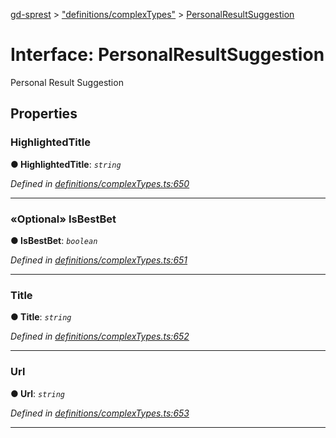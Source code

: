 [gd-sprest](../README.md) > ["definitions/complexTypes"](../modules/_definitions_complextypes_.md) > [PersonalResultSuggestion](../interfaces/_definitions_complextypes_.personalresultsuggestion.md)



# Interface: PersonalResultSuggestion


Personal Result Suggestion


## Properties
<a id="highlightedtitle"></a>

###  HighlightedTitle

**●  HighlightedTitle**:  *`string`* 

*Defined in [definitions/complexTypes.ts:650](https://github.com/gunjandatta/sprest/blob/3de79f1/src/definitions/complexTypes.ts#L650)*





___

<a id="isbestbet"></a>

### «Optional» IsBestBet

**●  IsBestBet**:  *`boolean`* 

*Defined in [definitions/complexTypes.ts:651](https://github.com/gunjandatta/sprest/blob/3de79f1/src/definitions/complexTypes.ts#L651)*





___

<a id="title"></a>

###  Title

**●  Title**:  *`string`* 

*Defined in [definitions/complexTypes.ts:652](https://github.com/gunjandatta/sprest/blob/3de79f1/src/definitions/complexTypes.ts#L652)*





___

<a id="url"></a>

###  Url

**●  Url**:  *`string`* 

*Defined in [definitions/complexTypes.ts:653](https://github.com/gunjandatta/sprest/blob/3de79f1/src/definitions/complexTypes.ts#L653)*





___


